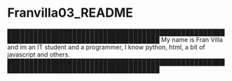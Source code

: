 # Franvilla03_README
█████████████████████████████████████████████████████████████████████████████████████
My name is Fran Villa and im an IT student and a programmer, I know python, html, a bit of javascript and others.
█████████████████████████████████████████████████████████████████████████████████████

